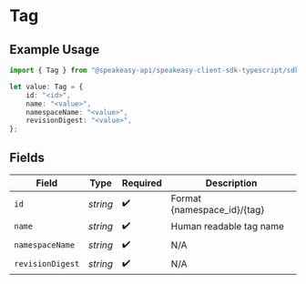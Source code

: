 # Tag

## Example Usage

```typescript
import { Tag } from "@speakeasy-api/speakeasy-client-sdk-typescript/sdk/models/shared";

let value: Tag = {
    id: "<id>",
    name: "<value>",
    namespaceName: "<value>",
    revisionDigest: "<value>",
};
```

## Fields

| Field                       | Type                        | Required                    | Description                 |
| --------------------------- | --------------------------- | --------------------------- | --------------------------- |
| `id`                        | *string*                    | :heavy_check_mark:          | Format {namespace_id}/{tag} |
| `name`                      | *string*                    | :heavy_check_mark:          | Human readable tag name     |
| `namespaceName`             | *string*                    | :heavy_check_mark:          | N/A                         |
| `revisionDigest`            | *string*                    | :heavy_check_mark:          | N/A                         |